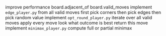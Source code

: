 improve performance
    board.adjacent_of
    board.valid_moves
implement `edge_player.py`
    from all valid moves
    first pick corners
    then pick edges
    then pick random value
implement `opt_round_player.py`
    iterate over all valid moves
    apply every move
    look what outcome is best
    return this move
implement `minimax_player.py`
    compute full or partial minimax
